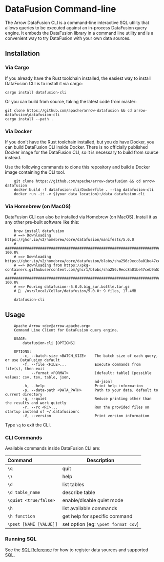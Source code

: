 <!---
  Licensed to the Apache Software Foundation (ASF) under one
  or more contributor license agreements.  See the NOTICE file
  distributed with this work for additional information
  regarding copyright ownership.  The ASF licenses this file
  to you under the Apache License, Version 2.0 (the
  "License"); you may not use this file except in compliance
  with the License.  You may obtain a copy of the License at

    http://www.apache.org/licenses/LICENSE-2.0

  Unless required by applicable law or agreed to in writing,
  software distributed under the License is distributed on an
  "AS IS" BASIS, WITHOUT WARRANTIES OR CONDITIONS OF ANY
  KIND, either express or implied.  See the License for the
  specific language governing permissions and limitations
  under the License.
-->

# DataFusion Command-line

The Arrow DataFusion CLI is a command-line interactive SQL utility that allows
queries to be executed against an in-process DataFusion query engine. It embeds the DataFusion library
in a command line utility and is a convenient way to try DataFusion with your own data sources.

## Installation

### Via Cargo

If you already have the Rust toolchain installed, the easiest way to install DataFusion CLI is to install it via cargo:

```
cargo install datafusion-cli
```

Or you can build from source, taking the latest code from master:

```
git clone https://github.com/apache/arrow-datafusion && cd arrow-datafusion\datafusion-cli
cargo install --path .
```

### Via Docker

If you don't have the Rust toolchain installed, but you do have Docker, you can build DataFusion CLI inside Docker.
There is no officially published Docker image for the DataFusion CLI, so it is necessary to build from source
instead.

Use the following commands to clone this repository and build a Docker image containing the CLI tool.

```
    git clone https://github.com/apache/arrow-datafusion && cd arrow-datafusion
    docker build -f datafusion-cli/Dockerfile . --tag datafusion-cli
    docker run -it -v $(your_data_location):/data datafusion-cli
```

### Via Homebrew (on MacOS)

DataFusion CLI can also be installed via Homebrew (on MacOS). Install it as any other pre-built software like this:

```
    brew install datafusion
    # ==> Downloading https://ghcr.io/v2/homebrew/core/datafusion/manifests/5.0.0
    # ######################################################################## 100.0%
    # ==> Downloading https://ghcr.io/v2/homebrew/core/datafusion/blobs/sha256:9ecc8a01be47ceb9a53b39976696afa87c0a8
    # ==> Downloading from https://pkg-containers.githubusercontent.com/ghcr1/blobs/sha256:9ecc8a01be47ceb9a53b39976
    # ######################################################################## 100.0%
    # ==> Pouring datafusion--5.0.0.big_sur.bottle.tar.gz
    # 🍺  /usr/local/Cellar/datafusion/5.0.0: 9 files, 17.4MB

    datafusion-cli
```

## Usage

```
    Apache Arrow <dev@arrow.apache.org>
    Command Line Client for DataFusion query engine.

    USAGE:
        datafusion-cli [OPTIONS]

    OPTIONS:
        -c, --batch-size <BATCH_SIZE>    The batch size of each query, or use DataFusion default
        -f, --file <FILE>...             Execute commands from file(s), then exit
            --format <FORMAT>            [default: table] [possible values: csv, tsv, table, json,
                                         nd-json]
        -h, --help                       Print help information
        -p, --data-path <DATA_PATH>      Path to your data, default to current directory
        -q, --quiet                      Reduce printing other than the results and work quietly
        -r, --rc <RC>...                 Run the provided files on startup instead of ~/.datafusionrc
        -V, --version                    Print version information
```

Type `\q` to exit the CLI.

### CLI Commands

Available commands inside DataFusion CLI are:

| Command                | Description                         |
| :--------------------- | ----------------------------------- |
| `\q`                   | quit                                |
| `\?`                   | help                                |
| `\d`                   | list tables                         |
| `\d table_name`        | describe table                      |
| `\quiet <true/false>`  | enable/disable quiet mode           |
| `\h`                   | list available commands             |
| `\h function`          | get help for specific command       |
| `\pset [NAME [VALUE]]` | set option (eg: `\pset format csv`) |

### Running SQL

See the [SQL Reference](../user-guide/sql/index.rst) for how to register data sources and supported SQL.
